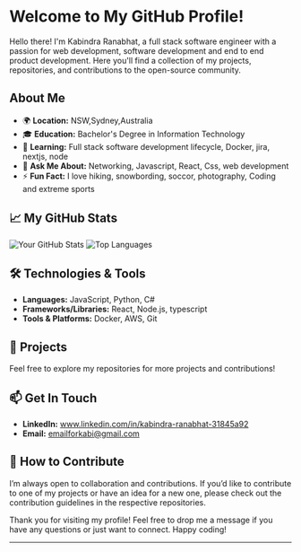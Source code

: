 # Welcome to My GitHub Profile!

Hello there! I'm Kabindra Ranabhat, a full stack software engineer with a passion for web development, software development and end to end product development. Here you'll find a collection of my projects, repositories, and contributions to the open-source community.

## About Me

- 🌍 **Location:** NSW,Sydney,Australia
- 🎓 **Education:** Bachelor's Degree in Information Technology
- 🌱 **Learning:** Full stack software development lifecycle, Docker, jira, nextjs, node
- 💬 **Ask Me About:** Networking, Javascript, React, Css, web development 
- ⚡ **Fun Fact:** I love hiking, snowbording, soccor, photography, Coding and extreme sports
 
## 📈 My GitHub Stats

![Your GitHub Stats](https://github-readme-stats.vercel.app/api?username=kabindrr&show_icons=true&hide_title=true&hide=prs&count_private=true&theme=radical)
![Top Languages](https://github-readme-stats.vercel.app/api/top-langs/?username=kabindrr&layout=compact&theme=radical)

## 🛠️ Technologies & Tools

- **Languages:** JavaScript, Python, C#
- **Frameworks/Libraries:** React, Node.js, typescript
- **Tools & Platforms:**  Docker, AWS, Git

## 🚀 Projects


Feel free to explore my repositories for more projects and contributions!

## 📫 Get In Touch

- **LinkedIn:** www.linkedin.com/in/kabindra-ranabhat-31845a92
- **Email:** emailforkabi@gmail.com

## 🤝 How to Contribute
I’m always open to collaboration and contributions. If you’d like to contribute to one of my projects or have an idea for a new one, please check out the contribution guidelines in the respective repositories.

Thank you for visiting my profile! Feel free to drop me a message if you have any questions or just want to connect. Happy coding!

---



<!--
**kabindrr/kabindrr** is a ✨ _special_ ✨ repository because its `README.md` (this file) appears on your GitHub profile.

Here are some ideas to get you started:

- 🔭 I’m currently working on Full Stack developer/engineer journey
- 🌱 I’m currently learning docker/view/nextjs/
- 👯 I’m looking to collaborate on fullstack Ecommerce projects
- 🤔 I’m looking for help with ...
- 💬 Ask me about react/node/javascript/
- 📫 How to reach me: emailforkabi@gmail.com
- 😄 Pronouns: 
- ⚡ Fun fact: ...
-->
